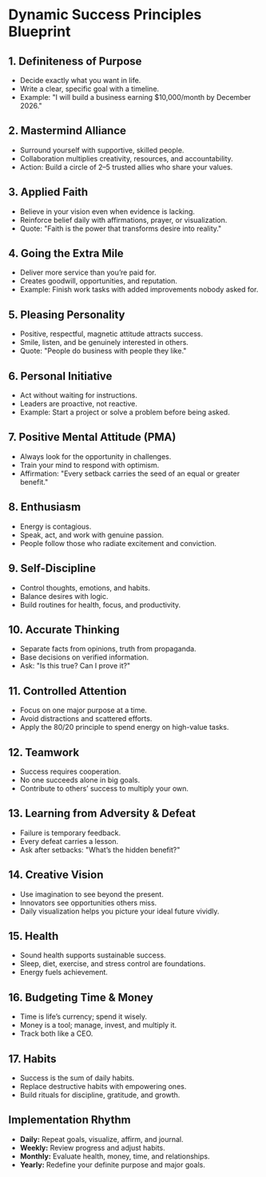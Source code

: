 # Dynamic Success Principles Blueprint

## 1. Definiteness of Purpose

- Decide exactly what you want in life.
- Write a clear, specific goal with a timeline.
- Example: "I will build a business earning $10,000/month by December 2026."

## 2. Mastermind Alliance

- Surround yourself with supportive, skilled people.
- Collaboration multiplies creativity, resources, and accountability.
- Action: Build a circle of 2–5 trusted allies who share your values.

## 3. Applied Faith

- Believe in your vision even when evidence is lacking.
- Reinforce belief daily with affirmations, prayer, or visualization.
- Quote: "Faith is the power that transforms desire into reality."

## 4. Going the Extra Mile

- Deliver more service than you’re paid for.
- Creates goodwill, opportunities, and reputation.
- Example: Finish work tasks with added improvements nobody asked for.

## 5. Pleasing Personality

- Positive, respectful, magnetic attitude attracts success.
- Smile, listen, and be genuinely interested in others.
- Quote: "People do business with people they like."

## 6. Personal Initiative

- Act without waiting for instructions.
- Leaders are proactive, not reactive.
- Example: Start a project or solve a problem before being asked.

## 7. Positive Mental Attitude (PMA)

- Always look for the opportunity in challenges.
- Train your mind to respond with optimism.
- Affirmation: "Every setback carries the seed of an equal or greater benefit."

## 8. Enthusiasm

- Energy is contagious.
- Speak, act, and work with genuine passion.
- People follow those who radiate excitement and conviction.

## 9. Self-Discipline

- Control thoughts, emotions, and habits.
- Balance desires with logic.
- Build routines for health, focus, and productivity.

## 10. Accurate Thinking

- Separate facts from opinions, truth from propaganda.
- Base decisions on verified information.
- Ask: "Is this true? Can I prove it?"

## 11. Controlled Attention

- Focus on one major purpose at a time.
- Avoid distractions and scattered efforts.
- Apply the 80/20 principle to spend energy on high-value tasks.

## 12. Teamwork

- Success requires cooperation.
- No one succeeds alone in big goals.
- Contribute to others’ success to multiply your own.

## 13. Learning from Adversity & Defeat

- Failure is temporary feedback.
- Every defeat carries a lesson.
- Ask after setbacks: "What’s the hidden benefit?"

## 14. Creative Vision

- Use imagination to see beyond the present.
- Innovators see opportunities others miss.
- Daily visualization helps you picture your ideal future vividly.

## 15. Health

- Sound health supports sustainable success.
- Sleep, diet, exercise, and stress control are foundations.
- Energy fuels achievement.

## 16. Budgeting Time & Money

- Time is life’s currency; spend it wisely.
- Money is a tool; manage, invest, and multiply it.
- Track both like a CEO.

## 17. Habits

- Success is the sum of daily habits.
- Replace destructive habits with empowering ones.
- Build rituals for discipline, gratitude, and growth.

## Implementation Rhythm

- **Daily:** Repeat goals, visualize, affirm, and journal.
- **Weekly:** Review progress and adjust habits.
- **Monthly:** Evaluate health, money, time, and relationships.
- **Yearly:** Redefine your definite purpose and major goals.
